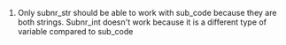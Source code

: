 1. Only subnr_str should be able to work with sub_code because they are both strings. Subnr_int doesn't work because it is a different type of variable compared to sub_code
